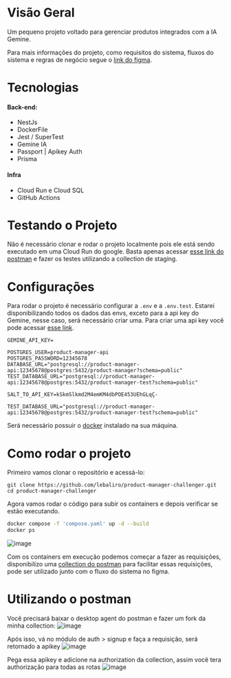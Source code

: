 # Visão Geral
Um pequeno projeto voltado para gerenciar produtos integrados com a IA Gemine.

Para mais informações do projeto, como requisitos do sistema, fluxos do sistema e regras de negócio segue o [link do figma](https://www.figma.com/board/F3QeGaJpgPVWaeVSzWdFvz/product-manager?node-id=0-1&p=f&t=JdkOrilX5eSDLrx6-0).

# Tecnologias
#### Back-end:
- NestJs
- DockerFile
- Jest / SuperTest
- Gemine IA
- Passport | Apikey Auth
- Prisma
#### Infra
- Cloud Run e Cloud SQL
- GitHub Actions

# Testando o Projeto
Não é necessário clonar e rodar o projeto localmente pois ele está sendo executado em uma Cloud Run do google. Basta apenas acessar [esse link do postman](https://www.postman.com/orbital-module-observer-12483690/product-manager-api/collection/39881858-41abad9a-a98c-4c5a-8970-ed3b677276ab) e fazer os testes utilizando a collection de staging.

# Configurações
Para rodar o projeto é necessário configurar a `.env` e a `.env.test`. Estarei disponibilizando todos os dados das envs, exceto para a api key do Gemine, nesse caso, será necessário criar uma.
Para criar uma api key você pode acessar [esse link](https://aistudio.google.com/app/apikey?hl=pt-br).

```env
GEMINE_API_KEY=

POSTGRES_USER=product-manager-api
POSTGRES_PASSWORD=12345678
DATABASE_URL="postgresql://product-manager-api:12345678@postgres:5432/product-manager?schema=public"
TEST_DATABASE_URL="postgresql://product-manager-api:12345678@postgres:5432/product-manager-test?schema=public"

SALT_TO_API_KEY=kSkmSlkmd2M4emKM4dbPOE453UEhGLqÇ-
```

```env.test
TEST_DATABASE_URL="postgresql://product-manager-api:12345678@postgres:5432/product-manager-test?schema=public"
```

Será necessário possuir o [docker](https://docs.docker.com/manuals/) instalado na sua máquina.

# Como rodar o projeto
Primeiro vamos clonar o repositório e acessá-lo:

```git
git clone https://github.com/lebaliro/product-manager-challenger.git
cd product-manager-challenger
```

Agora vamos rodar o código para subir os containers e depois verificar se estão executando.

```bash
docker compose -f 'compose.yaml' up -d --build
docker ps
``` 

![image](https://github.com/user-attachments/assets/c73b004e-4b21-4cab-a6c2-d57113e03837)

Com os containers em execução podemos começar a fazer as requisições, disponibilizo uma [collection do postman](https://www.postman.com/orbital-module-observer-12483690/product-manager-api/folder/4smew0y/auth) para facilitar essas requisições, pode ser utilizado junto com o fluxo do sistema no figma.

# Utilizando o postman
Você precisará baixar o desktop agent do postman e fazer um fork da minha collection:
![image](https://github.com/user-attachments/assets/91aef5ce-6636-4191-9c88-5d68d6f9bedc)

Após isso, vá no módulo de auth > signup e faça a requisição, será retornado a apikey
![image](https://github.com/user-attachments/assets/4a4d9a9b-3ccd-410d-a68f-51b8abafbbf8)

Pega essa apikey e adicione na authorization da collection, assim você tera authorização para todas as rotas
![image](https://github.com/user-attachments/assets/36657696-e9f8-4185-9092-375e3346f4da)

